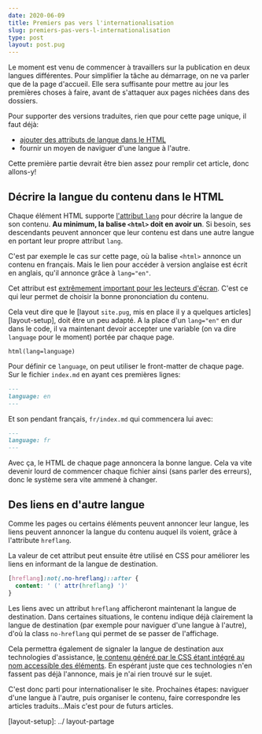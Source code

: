 ```yaml
---
date: 2020-06-09
title: Premiers pas vers l'internationalisation
slug: premiers-pas-vers-l-internationalisation
type: post
layout: post.pug
---
```

Le moment est venu de commencer à travaillers sur la publication en deux langues différentes. Pour simplifier la tâche au démarrage, on ne va parler que de la page d'accueil. Elle sera suffisante pour mettre au jour les premières choses à faire, avant de s'attaquer aux pages nichées dans des dossiers.

Pour supporter des versions traduites, rien que pour cette page unique, il faut déjà:

- [ajouter des attributs de langue dans le HTML][w3c-markup]
- fournir un moyen de naviguer d'une langue à l'autre.

Cette première partie devrait être bien assez pour remplir cet article, donc allons-y!

Décrire la langue du contenu dans le HTML
---

Chaque élément HTML supporte [l'attribut `lang`][lang-attribute] pour décrire la langue de son contenu. **Au minimum, la balise `<html>` doit en avoir un**. Si besoin, ses descendants peuvent annoncer que leur contenu est dans une autre langue en portant leur propre attribut `lang`.

C'est par exemple le cas sur cette page, où la balise `<html>` annonce un contenu en français. Mais le lien pour accéder à version anglaise est écrit en anglais, qu'il annonce grâce à `lang="en"`.

Cet attribut est <a href="https://www.powermapper.com/tests/screen-readers/content/html-page-lang/" hreflang="en">extrêmement important pour les lecteurs d'écran</a>. C'est ce qui leur permet de choisir la bonne prononciation du contenu.

Cela veut dire que le [layout `site.pug`, mis en place il y a quelques articles][layout-setup], doit être un peu adapté. A la place d'un `lang="en"` en dur dans le code, il va maintenant devoir accepter une variable (on va dire `language` pour le moment) portée par chaque page.

```pug
html(lang=language)
```

Pour définir ce `language`, on peut utiliser le front-matter de chaque page. Sur le fichier `index.md` en ayant ces premières lignes:

```md
---
language: en
---
```

Et son pendant français, `fr/index.md` qui commencera lui avec:

```md
---
language: fr
---
```

Avec ça, le HTML de chaque page annoncera la bonne langue. Cela va vite devenir lourd de commencer chaque fichier ainsi (sans parler des erreurs), donc le système sera vite ammené à changer.

Des liens en d'autre langue
---

Comme les pages ou certains éléments peuvent annoncer leur langue, les liens peuvent annoncer la langue du contenu auquel ils voient, grâce à l'attribute `hreflang`.

La valeur de cet attribut peut ensuite être utilisé en CSS pour améliorer les liens en informant de la langue de destination.

```css
[hreflang]:not(.no-hreflang)::after {
  content: ' (' attr(hreflang) ')'
}
```

Les liens avec un attribut `hreflang` afficheront maintenant la langue de destination. Dans certaines situations, le contenu indique déjà clairement la langue de destination (par exemple pour naviguer d'une langue à l'autre), d'où la class `no-hreflang` qui permet de se passer de l'affichage.

Cela permettra également de signaler la langue de destination aux technologies d'assistance, <a href="https://blog.benmyers.dev/css-can-influence-screenreaders/#css-generated-content" hreflang="en">le contenu généré par le CSS étant intégré au nom accessible des éléments</a>. En espérant juste que ces technologies n'en fassent pas déjà l'annonce, mais je n'ai rien trouvé sur le sujet.

C'est donc parti pour internationaliser le site. Prochaines étapes: naviguer d'une langue à l'autre, puis organiser le contenu, faire correspondre les articles traduits...Mais c'est pour de futurs articles.

[w3c-markup]: https://www.w3.org/International/questions/qa-html-language-declarations.fr
[lang-attribute]: https://developer.mozilla.org/fr/docs/Web/HTML/Attributs_universels/lang
[layout-setup]: ../ layout-partage
